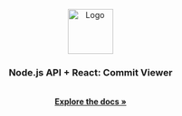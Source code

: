 <p align="center">
  <a href="https://fulltime-force-test-client.netlify.app">
    <img src="https://cdn-icons-png.flaticon.com/512/25/25231.png" alt="Logo" width="80" height="80">
  </a>

  <h3 align="center">Node.js API + React: Commit Viewer</h3>

  <p align="center">
    <br />
    <a href="https://github.com/Miunmn/node.js-api"><strong>Explore the docs »</strong></a>
    <br />
    <br />
    <!-- <a href="https://fulltime-force-test-client.netlify.app">View Demo</a> -->
  </p>
   
</p>
